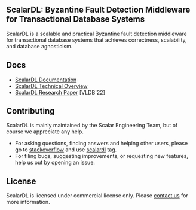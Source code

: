 ## ScalarDL: Byzantine Fault Detection Middleware for Transactional Database Systems

ScalarDL is a scalable and practical Byzantine fault detection middleware for transactional database systems that achieves correctness, scalability, and database agnosticism.

## Docs
* [ScalarDL Documentation](https://scalardl.scalar-labs.com/docs/latest/)
* [ScalarDL Technical Overview](https://speakerdeck.com/scalar/scalar-dl-technical-overview)
* [ScalarDL Research Paper](https://dl.acm.org/doi/abs/10.14778/3523210.3523212) [VLDB'22]

## Contributing 
ScalarDL is mainly maintained by the Scalar Engineering Team, but of course we appreciate any help.

* For asking questions, finding answers and helping other users, please go to [stackoverflow](https://stackoverflow.com/) and use [scalardl](https://stackoverflow.com/questions/tagged/scalardl) tag.
* For filing bugs, suggesting improvements, or requesting new features, help us out by opening an issue.

## License
ScalarDL is licensed under commercial license only. Please [contact us](https://scalar-labs.com/contact_us/) for more information.
